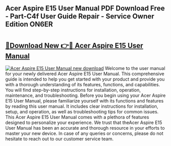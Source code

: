 ## Acer Aspire E15 User Manual PDF Download Free - Part-C4f User Guide Repair - Service Owner Edition ON6ER

# <h2><a href="http://cf20500.oget.top/?id=Acer+Aspire+E15+User+Manual">🔗Download New 👉🔴 Acer Aspire E15 User Manual</a></h2>

[![Acer Aspire E15 User Manual new download](https://i.imgur.com/5g1atiW.png)](http://cf20500.oget.top/?id=Acer+Aspire+E15+User+Manual)
Welcome to the user manual for your newly delivered Acer Aspire E15 User Manual. This comprehensive guide is intended to help you get started with your product and provide you with a thorough understanding of its features, functions, and capabilities. You will find step-by-step instructions for installation, operation, maintenance, and troubleshooting. Before you begin using your Acer Aspire E15 User Manual, please familiarize yourself with its functions and features by reading this user manual. It includes clear instructions for installation, setup, and operation, as well as troubleshooting tips for common issues. This Acer Aspire E15 User Manual comes with a plethora of features designed to personalize your experience. We trust that theAcer Aspire E15 User Manual has been an accurate and thorough resource in your efforts to master your new device. In case of any queries or concerns, please do not hesitate to reach out to our customer service team.
